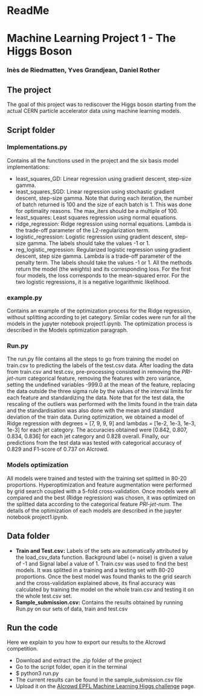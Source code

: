 # ReadMe
# Machine Learning Project 1 - The Higgs Boson
### Inès de Riedmatten, Yves Grandjean, Daniel Rother


##  The project
The goal of this project was to rediscover the Higgs boson starting from the actual CERN particle accelerator data using machine learning models.

##  Script folder

### Implementations.py
Contains all the functions used in the project and the six basis model implementations:
+ least_squares_GD: Linear regression using gradient descent, step-size gamma.
+ least_squares_SGD: Linear regression using stochastic gradient descent, step-size gamma. Note that during each iteration, the number of batch returned is 100 and the size of each batch is 1. This was done for optimality reasons. The max_iters should be a multiple of 100.
+ least_squares: Least squares regression using normal equations.
+ ridge_regression: Ridge regression using normal equations. Lambda is the trade-off parameter of the L2-regularization term.
+ logistic_regression: Logistic regression using gradient descent, step-size gamma. The labels should take the values -1 or 1.
+ reg_logistic_regression: Regularized logistic regression using gradient descent, step size gamma. Lambda is a trade-off parameter of the penalty term. The labels should take the values -1 or 1.
All the methods return the model (the weights) and its corresponding loss. For the first four models, the loss corresponds to the mean-squared error. For the two logistic regressions, it is a negative logarithmic likelihood.  

### example.py

Contains an example of the optimization process for the Ridge regression, without splitting according to jet category. Similar codes were run for all the models in the jupyter notebook project1.ipynb. The optimization process is described in the Models optimization paragraph.


### Run.py

The run.py file contains all the steps to go from training the model on train.csv to predicting the labels of the test.csv data. After loading the data from train.csv and test.csv, pre-processing consisted in removing the _PRI-jet-num_ categorical feature, removing the features with zero variance, setting the undefined variables -999.0 at the mean of the feature, replacing the data outside the three sigma rule by the values of the interval limits for each feature and standardizing the data. Note that for the test data, the rescaling of the outliers was performed with the limits found in the train data and the standardisation was also done with the mean and standard deviation of the train data. During optimization, we obtained a model of Ridge regression with degrees = [7, 9, 9, 9] and lambdas = [1e-2, 1e-3, 1e-3, 1e-3] for each jet category. The accuracies obtained were [0.842, 0.807, 0.834, 0.836] for each jet category and 0.828 overall. Finally, our predictions from the test data was tested with categorical accuracy of 0.829 and F1-score of 0.737 on AIcrowd.

### Models optimization
All models were trained and tested with the training set splitted in 80-20 proportions. Hyperoptimization and feature augmentation were performed by grid search coupled with a 5-fold cross-validation. Once models were all compared and the best (Ridge regression) was chosen, it was optimized on the splitted data according to the categorical feature _PRI-jet-num_.
The details of the optimization of each models are described in the jupyter notebook project1.ipynb.

## Data folder

+ **Train and Test.csv:** Labels of the sets are automatically attributed by the load_csv_data function. Background label (= noise) is given a value of -1 and Signal label a value of 1. Train.csv was used to find the best models. It was splitted in a training and a testing set with 80-20 proportions. Once the best model was found thanks to the grid search and the cross-validation explained above, its final accuracy was calculated by training the model on the whole train.csv and testing it on the whole test.csv set.
+ **Sample_submission.csv:** Contains the results obtained by running Run.py on our sets of data, train and test.csv


## Run the code
Here we explain to you how to export our results to the AIcrowd competition.
+ Download and extract the .zip folder of the project
+ Go to the script folder, open it in the terminal
+ $ python3 run.py
+ The current results can be found in the sample_submission.csv file
+ Upload it on the [AIcrowd EPFL Machine Learning Higgs challenge](https://www.aicrowd.com/challenges/epfl-machine-learning-higgs) page.
